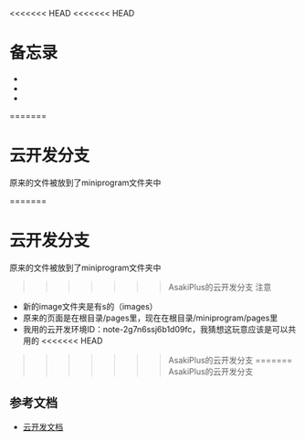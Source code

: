 <<<<<<< HEAD
<<<<<<< HEAD
# 备忘录

- 
- 
- 
=======
# 云开发分支

原来的文件被放到了miniprogram文件夹中

=======
# 云开发分支

原来的文件被放到了miniprogram文件夹中

>>>>>>> AsakiPlus的云开发分支
注意
- 新的image文件夹是有s的（images）
- 原来的页面是在根目录/pages里，现在在根目录/miniprogram/pages里
- 我用的云开发环境ID：note-2g7n6ssj6b1d09fc，我猜想这玩意应该是可以共用的
<<<<<<< HEAD
>>>>>>> AsakiPlus的云开发分支
=======
>>>>>>> AsakiPlus的云开发分支

## 参考文档

- [云开发文档](https://developers.weixin.qq.com/miniprogram/dev/wxcloud/basis/getting-started.html)


